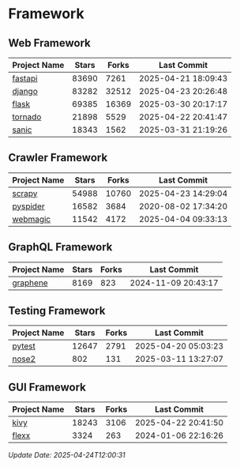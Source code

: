 # Framework

## Web Framework
| Project Name | Stars | Forks | Last Commit |
| ------------ | ----- | ----- | ----------- |
| [fastapi](https://github.com/fastapi/fastapi) | 83690 | 7261 | 2025-04-21 18:09:43 |
| [django](https://github.com/django/django) | 83282 | 32512 | 2025-04-23 20:26:48 |
| [flask](https://github.com/pallets/flask) | 69385 | 16369 | 2025-03-30 20:17:17 |
| [tornado](https://github.com/tornadoweb/tornado) | 21898 | 5529 | 2025-04-22 20:41:47 |
| [sanic](https://github.com/sanic-org/sanic) | 18343 | 1562 | 2025-03-31 21:19:26 |

## Crawler Framework
| Project Name | Stars | Forks | Last Commit |
| ------------ | ----- | ----- | ----------- |
| [scrapy](https://github.com/scrapy/scrapy) | 54988 | 10760 | 2025-04-23 14:29:04 |
| [pyspider](https://github.com/binux/pyspider) | 16582 | 3684 | 2020-08-02 17:34:20 |
| [webmagic](https://github.com/code4craft/webmagic) | 11542 | 4172 | 2025-04-04 09:33:13 |

## GraphQL Framework
| Project Name | Stars | Forks | Last Commit |
| ------------ | ----- | ----- | ----------- |
| [graphene](https://github.com/graphql-python/graphene) | 8169 | 823 | 2024-11-09 20:43:17 |

## Testing Framework
| Project Name | Stars | Forks | Last Commit |
| ------------ | ----- | ----- | ----------- |
| [pytest](https://github.com/pytest-dev/pytest) | 12647 | 2791 | 2025-04-20 05:03:23 |
| [nose2](https://github.com/nose-devs/nose2) | 802 | 131 | 2025-03-11 13:27:07 |

## GUI Framework
| Project Name | Stars | Forks | Last Commit |
| ------------ | ----- | ----- | ----------- |
| [kivy](https://github.com/kivy/kivy) | 18243 | 3106 | 2025-04-22 20:41:50 |
| [flexx](https://github.com/flexxui/flexx) | 3324 | 263 | 2024-01-06 22:16:26 |

*Update Date: 2025-04-24T12:00:31*